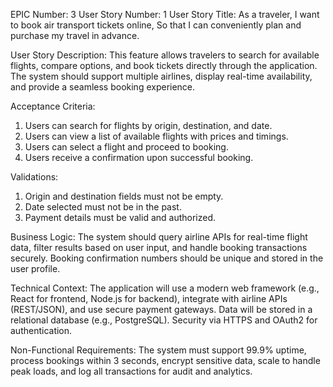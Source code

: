 EPIC Number: 3
User Story Number: 1
User Story Title: As a traveler, I want to book air transport tickets online, So that I can conveniently plan and purchase my travel in advance.

User Story Description: This feature allows travelers to search for available flights, compare options, and book tickets directly through the application. The system should support multiple airlines, display real-time availability, and provide a seamless booking experience.

Acceptance Criteria:
1. Users can search for flights by origin, destination, and date.
2. Users can view a list of available flights with prices and timings.
3. Users can select a flight and proceed to booking.
4. Users receive a confirmation upon successful booking.

Validations:
1. Origin and destination fields must not be empty.
2. Date selected must not be in the past.
3. Payment details must be valid and authorized.

Business Logic: The system should query airline APIs for real-time flight data, filter results based on user input, and handle booking transactions securely. Booking confirmation numbers should be unique and stored in the user profile.

Technical Context: The application will use a modern web framework (e.g., React for frontend, Node.js for backend), integrate with airline APIs (REST/JSON), and use secure payment gateways. Data will be stored in a relational database (e.g., PostgreSQL). Security via HTTPS and OAuth2 for authentication.

Non-Functional Requirements: The system must support 99.9% uptime, process bookings within 3 seconds, encrypt sensitive data, scale to handle peak loads, and log all transactions for audit and analytics.